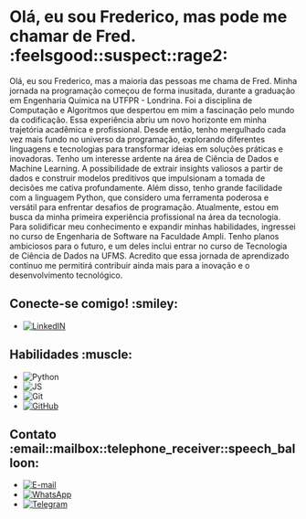 
<div>
    <h1> Olá, eu sou Frederico, mas pode me chamar de Fred. :feelsgood::suspect::rage2:</h1>
    <p>
Olá, eu sou Frederico, mas a maioria das pessoas me chama de Fred. Minha jornada na programação começou de forma inusitada, durante a graduação em Engenharia Química na UTFPR - Londrina. Foi a disciplina de Computação e Algoritmos que despertou em mim a fascinação pelo mundo da codificação.
Essa experiência abriu um novo horizonte em minha trajetória acadêmica e profissional. Desde então, tenho mergulhado cada vez mais fundo no universo da programação, explorando diferentes linguagens e tecnologias para transformar ideias em soluções práticas e inovadoras.
Tenho um interesse ardente na área de Ciência de Dados e Machine Learning. A possibilidade de extrair insights valiosos a partir de dados e construir modelos preditivos que impulsionam a tomada de decisões me cativa profundamente. Além disso, tenho grande facilidade com a linguagem Python, que considero uma ferramenta poderosa e versátil para enfrentar desafios de programação.
Atualmente, estou em busca da minha primeira experiência profissional na área da tecnologia. Para solidificar meu conhecimento e expandir minhas habilidades, ingressei no curso de Engenharia de Software na Faculdade Ampli. Tenho planos ambiciosos para o futuro, e um deles inclui entrar no curso de Tecnologia de Ciência de Dados na UFMS. Acredito que essa jornada de aprendizado contínuo me permitirá contribuir ainda mais para a inovação e o desenvolvimento tecnológico.
    </p>
   <p>
    </p>
</div>
<div>
  <h2>Conecte-se comigo! :smiley:</h2>

- [![LinkedIN](https://img.shields.io/badge/LinkedIn-000?style=for_thebadge&logo=linkedin&logoColor=0E76A8)](https://www.linkedin.com/in/frederico-nascimento-796174213/)

</div>
<div>
  <h2>Habilidades :muscle:</h2>
  
- ![Python](https://img.shields.io/badge/Python-000?style=for-the-badge&logo=python)  
- ![JS](https://img.shields.io/badge/JavaScript-yellow)  
- ![Git](https://img.shields.io/badge/git-%23F05033.svg?style=for-the-badge&logo=git&logoColor=white)
- [![GitHub](https://img.shields.io/badge/GitHub-000?style=for-the-badge&logo=github&logoColor=white)](https://github.com/trve-wolvenfaust)

</div>
<div>
  <h2>Contato :email::mailbox::telephone_receiver::speech_balloon:</h2>
  
- [![E-mail](https://img.shields.io/badge/Gmail-D14836?style=for-the-badge&logo=gmail&logoColor=white)](mailto:garciasubjr@gmail.com)
- [![WhatsApp](https://img.shields.io/badge/WhatsApp-25D366?style=for-the-badge&logo=whatsapp&logoColor=white)](https://wa.me/+55043996826156)
- [![Telegram](https://img.shields.io/badge/Telegram-000?style=for-the-badge&logo=telegram&logoColor=2CA5E0)](https://t.me/wolvenfaust)
